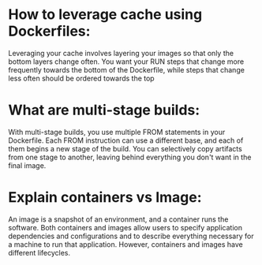 # How to leverage cache using Dockerfiles:
Leveraging your cache involves layering your images so that only the bottom layers change often.
You want your RUN steps that change more frequently towards the bottom of the Dockerfile, while steps that change less often should be ordered towards the top
#  What are multi-stage builds:
With multi-stage builds, you use multiple FROM statements in your Dockerfile. Each FROM instruction can use a different base, and each of them begins a new stage of the build. You can selectively copy artifacts from one stage to another, leaving behind everything you don't want in the final image.
# Explain containers vs Image:
An image is a snapshot of an environment, and a container runs the software. Both containers and images allow users to specify application dependencies and configurations and to describe everything necessary for a machine to run that application. However, containers and images have different lifecycles.